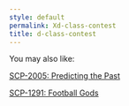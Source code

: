 ```yaml
---
style: default
permalink: Xd-class-contest
title: d-class-contest
---
```

You may also like:

[SCP-2005: Predicting the Past](http://scp-wiki.net/scp-2005)

[SCP-1291: Football Gods](http://scp-wiki.net/scp-1291)
